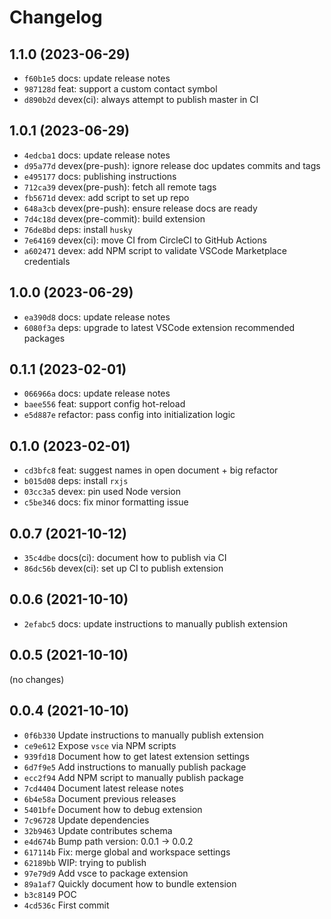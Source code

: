 # Changelog

## 1.1.0 (2023-06-29)

* `f60b1e5` docs: update release notes
* `987128d` feat: support a custom contact symbol
* `d890b2d` devex(ci): always attempt to publish master in CI

## 1.0.1 (2023-06-29)

* `4edcba1` docs: update release notes
* `d95a77d` devex(pre-push): ignore release doc updates commits and tags
* `e495177` docs: publishing instructions
* `712ca39` devex(pre-push): fetch all remote tags
* `fb5671d` devex: add script to set up repo
* `648a3cb` devex(pre-push): ensure release docs are ready
* `7d4c18d` devex(pre-commit): build extension
* `76de8bd` deps: install `husky`
* `7e64169` devex(ci): move CI from CircleCI to GitHub Actions
* `a602471` devex: add NPM script to validate VSCode Marketplace credentials

## 1.0.0 (2023-06-29)

* `ea390d8` docs: update release notes
* `6080f3a` deps: upgrade to latest VSCode extension recommended packages

## 0.1.1 (2023-02-01)

* `066966a` docs: update release notes
* `baee556` feat: support config hot-reload
* `e5d887e` refactor: pass config into initialization logic

## 0.1.0 (2023-02-01)

* `cd3bfc8` feat: suggest names in open document + big refactor
* `b015d08` deps: install `rxjs`
* `03cc3a5` devex: pin used Node version
* `c5be346` docs: fix minor formatting issue

## 0.0.7 (2021-10-12)

* `35c4dbe` docs(ci): document how to publish via CI
* `86dc56b` devex(ci): set up CI to publish extension

## 0.0.6 (2021-10-10)

* `2efabc5` docs: update instructions to manually publish extension

## 0.0.5 (2021-10-10)

(no changes)

## 0.0.4 (2021-10-10)

* `0f6b330` Update instructions to manually publish extension
* `ce9e612` Expose `vsce` via NPM scripts
* `939fd18` Document how to get latest extension settings
* `6d7f9e5` Add instructions to manually publish package
* `ecc2f94` Add NPM script to manually publish package
* `7cd4404` Document latest release notes
* `6b4e58a` Document previous releases
* `5401bfe` Document how to debug extension
* `7c96728` Update dependencies
* `32b9463` Update contributes schema
* `e4d674b` Bump path version: 0.0.1 -> 0.0.2
* `617114b` Fix: merge global and workspace settings
* `62189bb` WIP: trying to publish
* `97e79d9` Add vsce to package extension
* `89a1af7` Quickly document how to bundle extension
* `b3c8149` POC
* `4cd536c` First commit
